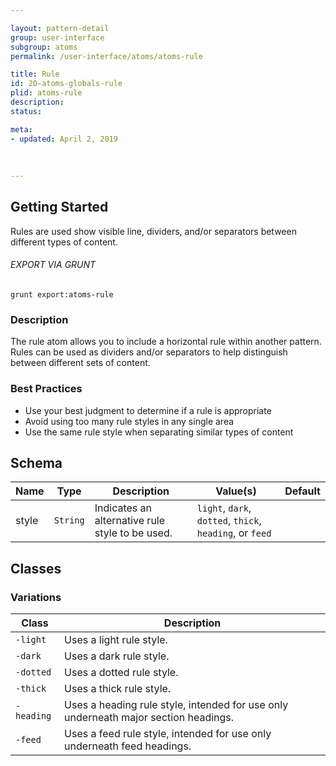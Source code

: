 ```yaml
---

layout: pattern-detail
group: user-interface
subgroup: atoms
permalink: /user-interface/atoms/atoms-rule

title: Rule
id: 20-atoms-globals-rule
plid: atoms-rule
description: 
status: 

meta:
- updated: April 2, 2019
  
  
  
---
```



## Getting Started

Rules are used show visible line, dividers, and/or separators between different types of content.

###### EXPORT VIA GRUNT

```
grunt export:atoms-rule
```


### Description

The rule atom allows you to include a horizontal rule within another pattern. Rules can be used as dividers and/or separators to help distinguish between different sets of content.

### Best Practices

- Use your best judgment to determine if a rule is appropriate
- Avoid using too many rule styles in any single area
- Use the same rule style when separating similar types of content


## Schema

| Name  | Type      | Description                                       | Value(s)                                                 | Default   |
|-------|-----------|---------------------------------------------------|----------------------------------------------------------|-----------|
| style | `String`  | Indicates an alternative rule style to be used.   | `light`, `dark`, `dotted`, `thick`, `heading`, or `feed` |           |


## Classes

### Variations

| Class       | Description                                                                         |
|-------------|-------------------------------------------------------------------------------------|
| `-light`    | Uses a light rule style.                                                            |
| `-dark`     | Uses a dark rule style.                                                             |
| `-dotted`   | Uses a dotted rule style.                                                           |
| `-thick`    | Uses a thick rule style.                                                            |
| `-heading`  | Uses a heading rule style, intended for use only underneath major section headings. |
| `-feed`     | Uses a feed rule style, intended for use only underneath feed headings.             |
